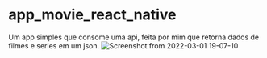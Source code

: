 # app_movie_react_native
Um app simples que consome uma api, feita por mim que retorna dados de  filmes e series em um json.
![Screenshot from 2022-03-01 19-07-10](https://user-images.githubusercontent.com/34503843/156232396-dcea1c5b-56c5-4f62-b91d-81f235b94377.png)
